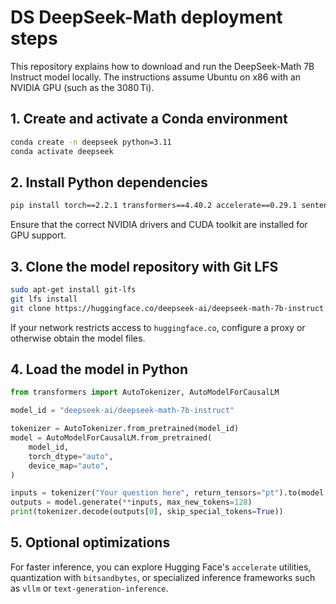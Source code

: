 # DS DeepSeek-Math deployment steps

This repository explains how to download and run the DeepSeek-Math 7B Instruct model locally. The instructions assume Ubuntu on x86 with an NVIDIA GPU (such as the 3080 Ti).

## 1. Create and activate a Conda environment
```bash
conda create -n deepseek python=3.11
conda activate deepseek
```

## 2. Install Python dependencies
```bash
pip install torch==2.2.1 transformers==4.40.2 accelerate==0.29.1 sentencepiece
```
Ensure that the correct NVIDIA drivers and CUDA toolkit are installed for GPU support.

## 3. Clone the model repository with Git LFS
```bash
sudo apt-get install git-lfs
git lfs install
git clone https://huggingface.co/deepseek-ai/deepseek-math-7b-instruct
```

If your network restricts access to `huggingface.co`, configure a proxy or otherwise obtain the model files.

## 4. Load the model in Python
```python
from transformers import AutoTokenizer, AutoModelForCausalLM

model_id = "deepseek-ai/deepseek-math-7b-instruct"

tokenizer = AutoTokenizer.from_pretrained(model_id)
model = AutoModelForCausalLM.from_pretrained(
    model_id,
    torch_dtype="auto",
    device_map="auto",
)

inputs = tokenizer("Your question here", return_tensors="pt").to(model.device)
outputs = model.generate(**inputs, max_new_tokens=128)
print(tokenizer.decode(outputs[0], skip_special_tokens=True))
```

## 5. Optional optimizations
For faster inference, you can explore Hugging Face's `accelerate` utilities, quantization with `bitsandbytes`, or specialized inference frameworks such as `vllm` or `text-generation-inference`.



